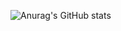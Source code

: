 ![Anurag's GitHub stats](https://github-readme-stats-chi-mauve-29.vercel.app/api?username=yexiu2001&show_icons=true&theme=tokyonight)
